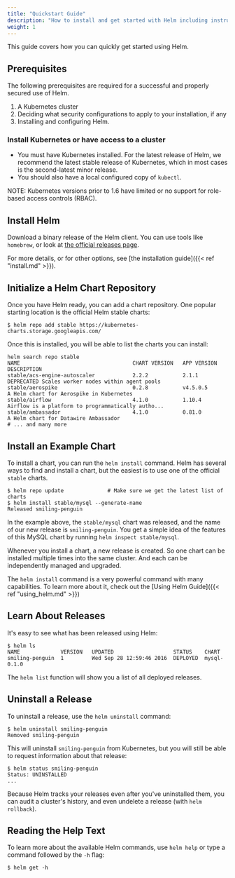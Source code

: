 ```yaml
---
title: "Quickstart Guide"
description: "How to install and get started with Helm including instructions for distros, FAQs, and plugins."
weight: 1
---
```


This guide covers how you can quickly get started using Helm.

## Prerequisites

The following prerequisites are required for a successful and properly secured
use of Helm.

1. A Kubernetes cluster
2. Deciding what security configurations to apply to your installation, if any
3. Installing and configuring Helm.

### Install Kubernetes or have access to a cluster

- You must have Kubernetes installed. For the latest release of Helm, we
  recommend the latest stable release of Kubernetes, which in most cases is the
  second-latest minor release.
- You should also have a local configured copy of `kubectl`.

NOTE: Kubernetes versions prior to 1.6 have limited or no support for role-based
access controls (RBAC).

## Install Helm

Download a binary release of the Helm client. You can use tools like `homebrew`,
or look at [the official releases page](https://github.com/helm/helm/releases).

For more details, or for other options, see [the installation
guide]({{< ref "install.md" >}}).

## Initialize a Helm Chart Repository

Once you have Helm ready, you can add a chart repository. One popular starting
location is the official Helm stable charts:

```console
$ helm repo add stable https://kubernetes-charts.storage.googleapis.com/
```

Once this is installed, you will be able to list the charts you can install:

```console
helm search repo stable
NAME                                    CHART VERSION   APP VERSION                     DESCRIPTION
stable/acs-engine-autoscaler            2.2.2           2.1.1                           DEPRECATED Scales worker nodes within agent pools
stable/aerospike                        0.2.8           v4.5.0.5                        A Helm chart for Aerospike in Kubernetes
stable/airflow                          4.1.0           1.10.4                          Airflow is a platform to programmatically autho...
stable/ambassador                       4.1.0           0.81.0                          A Helm chart for Datawire Ambassador
# ... and many more
```

## Install an Example Chart

To install a chart, you can run the `helm install` command. Helm has several
ways to find and install a chart, but the easiest is to use one of the official
`stable` charts.

```console
$ helm repo update              # Make sure we get the latest list of charts
$ helm install stable/mysql --generate-name
Released smiling-penguin
```

In the example above, the `stable/mysql` chart was released, and the name of our
new release is `smiling-penguin`. You get a simple idea of the features of this
MySQL chart by running `helm inspect stable/mysql`.

Whenever you install a chart, a new release is created. So one chart can be
installed multiple times into the same cluster. And each can be independently
managed and upgraded.

The `helm install` command is a very powerful command with many capabilities. To
learn more about it, check out the [Using Helm Guide]({{< ref "using_helm.md" >}})

## Learn About Releases

It's easy to see what has been released using Helm:

```console
$ helm ls
NAME             VERSION   UPDATED                   STATUS    CHART
smiling-penguin  1         Wed Sep 28 12:59:46 2016  DEPLOYED  mysql-0.1.0
```

The `helm list` function will show you a list of all deployed releases.

## Uninstall a Release

To uninstall a release, use the `helm uninstall` command:

```console
$ helm uninstall smiling-penguin
Removed smiling-penguin
```

This will uninstall `smiling-penguin` from Kubernetes, but you will still be
able to request information about that release:

```console
$ helm status smiling-penguin
Status: UNINSTALLED
...
```

Because Helm tracks your releases even after you've uninstalled them, you can
audit a cluster's history, and even undelete a release (with `helm rollback`).

## Reading the Help Text

To learn more about the available Helm commands, use `helm help` or type a
command followed by the `-h` flag:

```console
$ helm get -h
```
